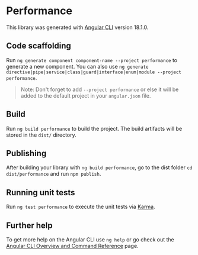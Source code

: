 # Performance

This library was generated with [Angular CLI](https://github.com/angular/angular-cli) version 18.1.0.

## Code scaffolding

Run `ng generate component component-name --project performance` to generate a new component. You can also use `ng generate directive|pipe|service|class|guard|interface|enum|module --project performance`.
> Note: Don't forget to add `--project performance` or else it will be added to the default project in your `angular.json` file. 

## Build

Run `ng build performance` to build the project. The build artifacts will be stored in the `dist/` directory.

## Publishing

After building your library with `ng build performance`, go to the dist folder `cd dist/performance` and run `npm publish`.

## Running unit tests

Run `ng test performance` to execute the unit tests via [Karma](https://karma-runner.github.io).

## Further help

To get more help on the Angular CLI use `ng help` or go check out the [Angular CLI Overview and Command Reference](https://angular.dev/tools/cli) page.
